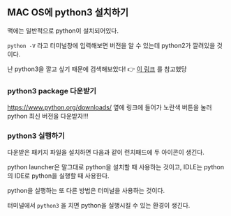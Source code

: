 ## MAC OS에 python3 설치하기

맥에는 일반적으로 python이 설치되어있다.

 ```python -V``` 라고 터미널창에 입력해보면 버전을 알 수 있는데 python2가 깔려있을 것이다. 

난 python3을 깔고 싶기 때문에 검색해보았다! 👉 [이 링크](https://blockdmask.tistory.com/341) 를 참고했당



### python3 package 다운받기

 https://www.python.org/downloads/  옆에 링크에 들어가 노란색 버튼을 눌러 python 최신 버전을 다운받자!!! 



### python3 실행하기 

다운받은 패키지 파일을 설치하면 다음과 같이 런치패드에 두 아이콘이 생긴다.

python launcher은 말그대로 python을 설치할 때 사용하는 것이고, IDLE는 python의 IDE로 python을 실행할 때 사용한다.

python을 실행하는 또 다른 방법은 터미널을 사용하는 것이다. 

터미널에서 ```python3``` 을 치면 python을 실행시킬 수 있는 환경이 생긴다.

 

